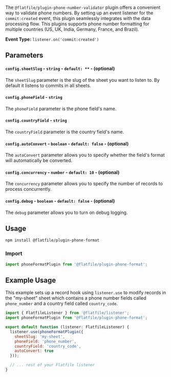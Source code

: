 <!-- START_INFOCARD -->

The `@flatfile/plugin-phone-number-validator` plugin offers a convenient way to 
validate phone numbers. By setting up an event listener for the `commit:created` 
event, this plugin seamlessly integrates with the data processing flow. This
plugins supports phone number formatting for multiple countries (US, UK, India, 
Germany, France, and Brazil).

**Event Type:**
`listener.on('commit:created')`

<!-- END_INFOCARD -->


## Parameters

#### `config.sheetSlug` - `string` - `default: **` - (optional)
The `sheetSlug` parameter is the slug of the sheet you want to listen to. By default it listens to commits in all sheets.

#### `config.phoneField` - `string`
The `phoneField` parameter is the phone field's name.

#### `config.countryField` - `string`
The `countryField` parameter is the country field's name.

#### `config.autoConvert` - `boolean` - `default: false` - (optional)
The `autoConvert` parameter allows you to specify whether the field's format will automatically be converted.

#### `config.concurrency` - `number` - `default: 10` - (optional)
The `concurrency` parameter allows you to specify the number of records to process concurrently.

#### `config.debug` - `boolean` - `default: false` - (optional)
The `debug` parameter allows you to turn on debug logging.




## Usage

```bash install
npm install @flatfile/plugin-phone-format
```

### Import

```js
import phoneFormatPlugin from '@flatfile/plugin-phone-format';
```

## Example Usage

This example sets up a record hook using `listener.use` to modify records in the "my-sheet" sheet which contains a phone number fields called `phone_number` and a country field called `country_code`.

```javascript
import { FlatfileListener } from '@flatfile/listener';
import phoneFormatPlugin from '@flatfile/plugin-phone-format';

export default function (listener: FlatfileListener) {
  listener.use(phoneFormatPlugin({
    sheetSlug: 'my-sheet',
    phoneField: 'phone_number',
    countryField: 'country_code',
    autoConvert: true
  }));

  // ... rest of your Flatfile listener
}
```
